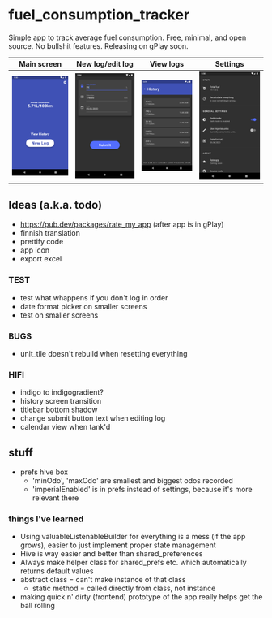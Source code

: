 # fuel_consumption_tracker

Simple app to track average fuel consumption. Free, minimal, and open source. No bullshit features. Releasing on gPlay soon.

| Main screen                       | New log/edit log                 | View logs                             | Settings                                  |
|-----------------------------------|----------------------------------|---------------------------------------|-------------------------------------------|
| ![Main screen](/scrnsht/main.png) | ![New log](/scrnsht/new_log.png) | ![History view](/scrnsht/history.png) | ![Settings screen](/scrnsht/settings.png) |

## Ideas (a.k.a. todo)

- https://pub.dev/packages/rate_my_app (after app is in gPlay)
- finnish translation
- prettify code
- app icon
- export excel


### TEST

- test what whappens if you don't log in order
- date format picker on smaller screens
- test on smaller screens


### BUGS

- unit_tile doesn't rebuild when resetting everything


### HIFI

- indigo to indigogradient?
- history screen transition
- titlebar bottom shadow
- change submit button text when editing log
- calendar view when tank'd



## stuff

- prefs hive box
    - 'minOdo', 'maxOdo' are smallest and biggest odos recorded
    - 'imperialEnabled' is in prefs instead of settings, because it's more relevant there


### things I've learned

- Using valuableListenableBuilder for everything is a mess (if the app grows), easier to just implement proper state management
- Hive is way easier and better than shared_preferences
- Always make helper class for shared_prefs etc. which automatically returns default values
- abstract class = can't make instance of that class
    - static method = called directly from class, not instance
- making quick n' dirty (frontend) prototype of the app really helps get the ball rolling